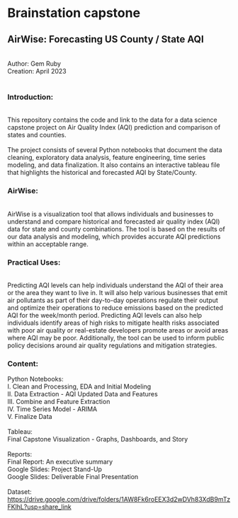 # Brainstation capstone
## AirWise: Forecasting US County / State AQI 
<br/>
Author: Gem Ruby
<br/>
Creation: April 2023
<br/>
<br/>

### Introduction:
<br/> 
This repository contains the code and link to the data for a data science capstone project on Air Quality Index (AQI) prediction and comparison of states and counties.
<br/>
<br/>
The project consists of several Python notebooks that document the data cleaning, exploratory data analysis, feature engineering, time series modeling, and data finalization.
It also contains an interactive tableau file that highlights the historical and forecasted AQI by State/County.
<br/>

### AirWise:
<br/>
AirWise is a visualization tool that allows individuals and businesses to understand and compare historical and forecasted air quality index (AQI) data for state and county combinations. The tool is based on the results of our data analysis and modeling, which provides accurate AQI predictions within an acceptable range.
<br/>

### Practical Uses:
<br/>
Predicting AQI levels can help individuals understand the AQI of their area or the area they want to live in. It will also help various businesses that emit air pollutants as part of their day-to-day operations regulate their output and optimize their operations to reduce emissions based on the predicted AQI for the week/month period. Predicting AQI levels can also help individuals identify areas of high risks to mitigate health risks associated with poor air quality or real-estate developers promote areas or avoid areas where AQI may be poor. Additionally, the tool can be used to inform public policy decisions around air quality regulations and mitigation strategies.
<br/>

### Content:
Python Notebooks:
<br/>
I. Clean and Processing, EDA and Initial Modeling
<br/>
II. Data Extraction - AQI Updated Data and Features
<br/>
III. Combine and Feature Extraction
<br/>
IV. Time Series Model - ARIMA
<br/>
V. Finalize Data
<br/>
<br/>
Tableau:
<br/>
Final Capstone Visualization - Graphs, Dashboards, and Story
<br/>
<br/>
Reports:
<br/>
Final Report: An executive summary
<br/>
Google Slides: Project Stand-Up
<br/>
Google Slides: Deliverable Final Presentation
<br/>
<br/>
Dataset: https://drive.google.com/drive/folders/1AW8Fk6roEEX3d2wDVh83XdB9mTzFKlhL?usp=share_link
